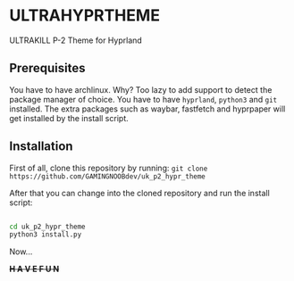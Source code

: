 # ULTRAHYPRTHEME
ULTRAKILL P-2 Theme for Hyprland

## Prerequisites
You have to have archlinux. Why? Too lazy to add support to detect the package manager of choice.
You have to have `hyprland`, `python3` and `git` installed.
The extra packages such as waybar, fastfetch and hyprpaper will get installed by the install script.

## Installation
First of all, clone this repository by running:
`git clone https://github.com/GAMINGNOOBdev/uk_p2_hypr_theme`

After that you can change into the cloned repository and run the install script:
```bash

cd uk_p2_hypr_theme
python3 install.py

```

Now...

<s><b> H A V E   F U N </b></s>
